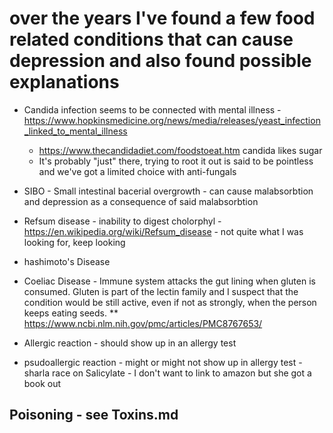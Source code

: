 # over the years I've found a few food related conditions that can cause depression and also found possible explanations

* Candida infection seems to be connected with mental illness - https://www.hopkinsmedicine.org/news/media/releases/yeast_infection_linked_to_mental_illness
  * https://www.thecandidadiet.com/foodstoeat.htm candida likes sugar
  * It's probably "just" there, trying to root it out is said to be pointless and we've got a limited choice with anti-fungals
* SIBO - Small intestinal bacerial overgrowth - can cause malabsorbtion and depression as a consequence of said malabsorbtion

* Refsum disease - inability to digest cholorphyl - https://en.wikipedia.org/wiki/Refsum_disease - not quite what I was looking for, keep looking

* hashimoto's Disease

* Coeliac Disease - Immune system attacks the gut lining when gluten is consumed. Gluten is part of the lectin family and I suspect that the condition would be still active, even if not as strongly, when the person keeps eating seeds.
** https://www.ncbi.nlm.nih.gov/pmc/articles/PMC8767653/

* Allergic reaction - should show up in an allergy test
* psudoallergic reaction - might or might not show up in allergy test - sharla race on Salicylate - I don't want to link to amazon but she got a book out

## Poisoning - see Toxins.md

